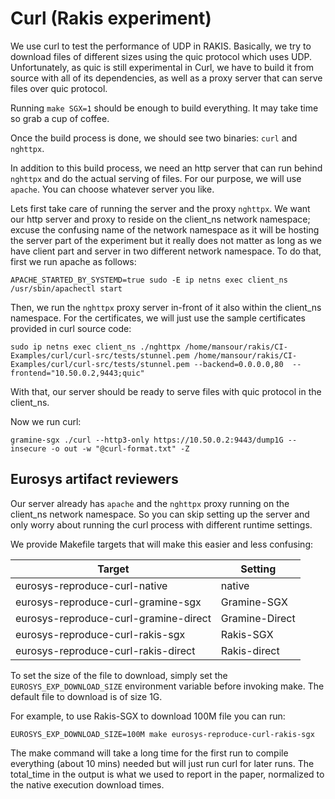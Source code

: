 # Curl (Rakis experiment)

We use curl to test the performance of UDP in RAKIS. Basically, we try to
download files of different sizes using the quic protocol which uses UDP.
Unfortunately, as quic is still experimental in Curl, we have to build it from
source with all of its dependencies, as well as a proxy server that can serve
files over quic protocol.

Running `make SGX=1` should be enough to build everything. It may take time so
grab a cup of coffee.

Once the build process is done, we should see two binaries: `curl` and
`nghttpx`.

In addition to this build process, we need an http server that can run behind
`nghttpx` and do the actual serving of files. For our purpose, we will use
`apache`. You can choose whatever server you like.

Lets first take care of running the server and the proxy `nghttpx`.
We want our http server and proxy to reside on the client_ns network namespace;
excuse the confusing name of the network namespace as it will be hosting the
server part of the experiment but it really does not matter as long as we have
client part and server in two different network namespace. To do that, first we
run apache as follows:
```
APACHE_STARTED_BY_SYSTEMD=true sudo -E ip netns exec client_ns /usr/sbin/apachectl start
```

Then, we run the `nghttpx` proxy server in-front of it also within the
client_ns namespace. For the certificates, we will just use the sample
certificates provided in curl source code:
```
sudo ip netns exec client_ns ./nghttpx /home/mansour/rakis/CI-Examples/curl/curl-src/tests/stunnel.pem /home/mansour/rakis/CI-Examples/curl/curl-src/tests/stunnel.pem --backend=0.0.0.0,80  --frontend="10.50.0.2,9443;quic"
```

With that, our server should be ready to serve files with quic protocol in the
client_ns.

Now we run curl:
```
gramine-sgx ./curl --http3-only https://10.50.0.2:9443/dump1G --insecure -o out -w "@curl-format.txt" -Z
```

## Eurosys artifact reviewers

Our server already has `apache` and the `nghttpx` proxy running on the client_ns
network namespace. So you can skip setting up the server and only worry about
running the curl process with different runtime settings.

We provide Makefile targets that will make this easier and less confusing:

| Target | Setting |
| ------- | -------- |
| eurosys-reproduce-curl-native | native |
| eurosys-reproduce-curl-gramine-sgx | Gramine-SGX |
| eurosys-reproduce-curl-gramine-direct | Gramine-Direct |
| eurosys-reproduce-curl-rakis-sgx | Rakis-SGX |
| eurosys-reproduce-curl-rakis-direct | Rakis-direct |

To set the size of the file to download, simply set the
`EUROSYS_EXP_DOWNLOAD_SIZE` environment variable before invoking make. The
default file to download is of size 1G.

For example, to use Rakis-SGX to download 100M file you can run:
```
EUROSYS_EXP_DOWNLOAD_SIZE=100M make eurosys-reproduce-curl-rakis-sgx
```

The make command will take a long time for the first run to compile everything
(about 10 mins) needed but will just run curl for later runs. The total_time in
the output is what we used to report in the paper, normalized to the native
execution download times.
